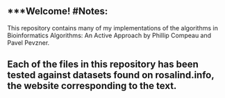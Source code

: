 ***Welcome!
#Notes:
------------------------------------------------------------------------------------------------------------------------
This repository contains many of my implementations of the algorithms in Bioinformatics Algorithms: An Active Approach by Phillip Compeau and Pavel Pevzner. 

Each of the files in this repository has been tested against datasets found on rosalind.info, the website corresponding to the text.  
------------------------------------------------------------------------------------------------------------------------
